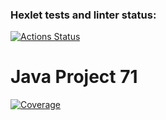 ### Hexlet tests and linter status:
[![Actions Status](https://github.com/Lakever/java-project-71/actions/workflows/hexlet-check.yml/badge.svg)](https://github.com/Lakever/java-project-71/actions)

# Java Project 71

[![Coverage](https://sonarcloud.io/api/project_badges/measure?project=Lakever_java-project-71&metric=coverage)](https://sonarcloud.io/summary/new_code?id=Lakever_java-project-71)
